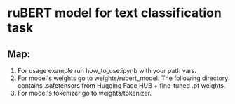 # ruBERT model for text classification task
## Map:
1. For usage example run how_to_use.ipynb with your path vars.
2. For model's weights go to weights/rubert_model. The following directory contains .safetensors from Hugging Face HUB + fine-tuned .pt weights.
3. For model's tokenizer go to weights/tokenizer.
